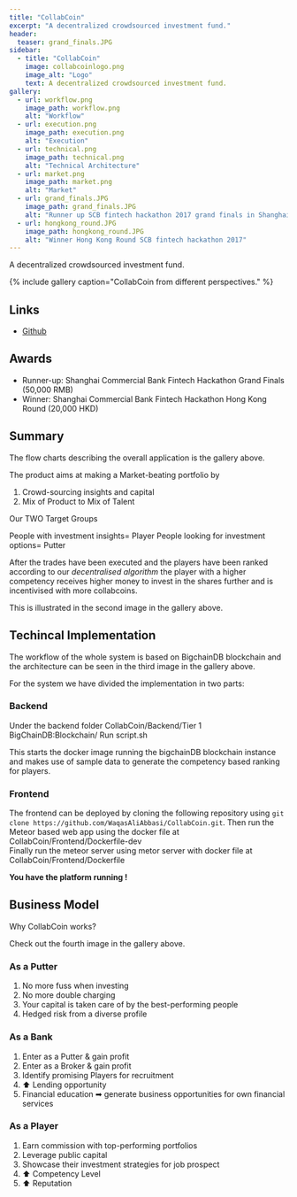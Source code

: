 ```yaml
---
title: "CollabCoin"
excerpt: "A decentralized crowdsourced investment fund."
header:
  teaser: grand_finals.JPG
sidebar:
  - title: "CollabCoin"
    image: collabcoinlogo.png
    image_alt: "Logo"
    text: A decentralized crowdsourced investment fund.
gallery:
  - url: workflow.png
    image_path: workflow.png
    alt: "Workflow"
  - url: execution.png
    image_path: execution.png
    alt: "Execution"
  - url: technical.png
    image_path: technical.png
    alt: "Technical Architecture"
  - url: market.png
    image_path: market.png
    alt: "Market"
  - url: grand_finals.JPG
    image_path: grand_finals.JPG
    alt: "Runner up SCB fintech hackathon 2017 grand finals in Shanghai"
  - url: hongkong_round.JPG
    image_path: hongkong_round.JPG
    alt: "Winner Hong Kong Round SCB fintech hackathon 2017"
---
```


A decentralized crowdsourced investment fund.

{% include gallery caption="CollabCoin from different perspectives." %}

## Links

* [Github](https://github.com/waqasaliabbasi/CollabCoin)

## Awards

* Runner-up: Shanghai Commercial Bank Fintech Hackathon Grand Finals (50,000 RMB)
* Winner: Shanghai Commercial Bank Fintech Hackathon Hong Kong Round (20,000 HKD)

## Summary

The flow charts describing the overall application is the gallery above.

The product aims at making a Market-beating portfolio by

1. Crowd-sourcing insights and capital
2. Mix of Product to Mix of Talent

Our TWO Target Groups

People with investment insights= Player
People looking for investment options= Putter

After the trades have been executed and the players have been ranked according to our <i> decentralised algorithm </i> the player with a higher competency receives higher money to invest in the shares further and is incentivised with more collabcoins.

This is illustrated in the second image in the gallery above.

## Techincal Implementation

The workflow of the whole system is based on BigchainDB blockchain and the architecture can be seen in the third image in the gallery above.

For the system we have divided the implementation in two parts:

### Backend

Under the backend folder CollabCoin/Backend/Tier 1 BigChainDB:Blockchain/
Run script.sh

This starts the docker image running the bigchainDB blockchain instance and makes use of sample data to generate the competency based ranking for players.

### Frontend

The frontend can be deployed by cloning the following repository using `git clone https://github.com/WaqasAliAbbasi/CollabCoin.git`.
Then run the Meteor based web app using the docker file at CollabCoin/Frontend/Dockerfile-dev </br>
Finally run the meteor server using metor server with docker file at CollabCoin/Frontend/Dockerfile

<b> You have the platform running ! </b>

## Business Model

Why CollabCoin works?

Check out the fourth image in the gallery above.

### As a Putter

1. No more fuss when investing
2. No more double charging
3. Your capital is taken care of by the best-performing people
4. Hedged risk from a diverse profile

### As a Bank

1. Enter as a Putter & gain profit
2. Enter as a Broker & gain profit
3. Identify promising Players for recruitment
4. ⬆ Lending opportunity
5. Financial education ➡ generate business opportunities for own financial services

### As a Player

1. Earn commission with top-performing portfolios
2. Leverage public capital
3. Showcase their investment strategies for job prospect
4. ⬆ Competency Level
5. ⬆ Reputation
